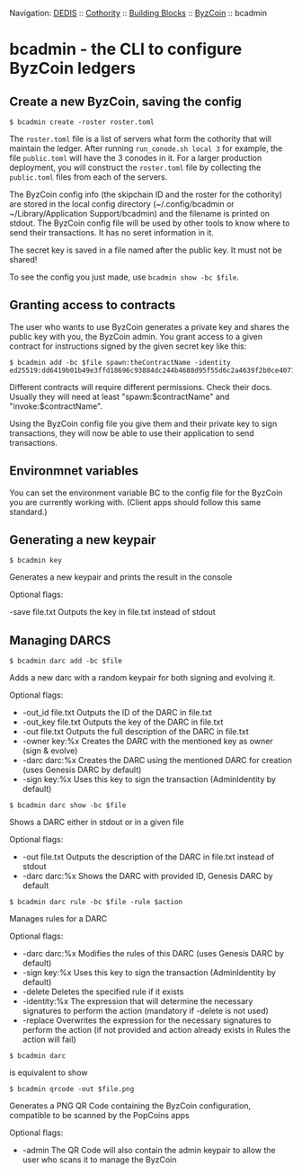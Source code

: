 Navigation: [DEDIS](https://github.com/dedis/doc/tree/master/README.md) ::
[Cothority](https://github.com/dedis/cothority/tree/master/README.md) ::
[Building Blocks](https://github.com/dedis/cothority/tree/master/doc/BuildingBlocks.md) ::
[ByzCoin](https://github.com/dedis/cothority/blob/master/byzcoin/README.md) ::
bcadmin

# bcadmin - the CLI to configure ByzCoin ledgers

## Create a new ByzCoin, saving the config

```
$ bcadmin create -roster roster.toml
```

The `roster.toml` file is a list of servers what form the cothority that will
maintain the ledger. After running `run_conode.sh local 3` for example, the file
`public.toml` will have the 3 conodes in it. For a larger production deployment,
you will construct the `roster.toml` file by collecting the `public.toml` files
from each of the servers.

The ByzCoin config info (the skipchain ID and the roster for the cothority)
are stored in the local config directory (~/.config/bcadmin or ~/Library/Application
Support/bcadmin) and the filename is printed on stdout. The ByzCoin config file
will be used by other tools to know where to send their transactions. It has no
seret information in it.

The secret key is saved in a file named after the public key. It must not be
shared!

To see the config you just made, use `bcadmin show -bc $file`.

## Granting access to contracts

The user who wants to use ByzCoin generates a private key and shares the
public key with you, the ByzCoin admin. You grant access to a given contract
for instructions signed by the given secret key like this:

```
$ bcadmin add -bc $file spawn:theContractName -identity ed25519:dd6419b01b49e3ffd18696c93884dc244b4688d95f55d6c2a4639f2b0ce40710
```

Different contracts will require different permissions. Check
their docs. Usually they will need at least "spawn:$contractName" and
"invoke:$contractName".

Using the ByzCoin config file you give them and their private key to sign
transactions, they will now be able to use their application to send
transactions.

## Environmnet variables

You can set the environment variable BC to the config file for the ByzCoin
you are currently working with. (Client apps should follow this same standard.)

## Generating a new keypair

```
$ bcadmin key
```

Generates a new keypair and prints the result in the console

Optional flags:

-save file.txt            Outputs the key in file.txt instead of stdout
## Managing DARCS

```
$ bcadmin darc add -bc $file
```

Adds a new darc with a random keypair for both signing and evolving it.

Optional flags:

 * -out_id file.txt          Outputs the ID of the DARC in file.txt
 * -out_key file.txt         Outputs the key of the DARC in file.txt
 * -out file.txt             Outputs the full description of the DARC in file.txt
 * -owner key:%x             Creates the DARC with the mentioned key as owner (sign & evolve)
 * -darc darc:%x             Creates the DARC using the mentioned DARC for creation (uses Genesis DARC by default)
 * -sign key:%x              Uses this key to sign the transaction (AdminIdentity by default)

```
$ bcadmin darc show -bc $file
```

Shows a DARC either in stdout or in a given file

Optional flags:

 * -out file.txt             Outputs the description of the DARC in file.txt instead of stdout
 * -darc darc:%x             Shows the DARC with provided ID, Genesis DARC by default

```
$ bcadmin darc rule -bc $file -rule $action
```

Manages rules for a DARC

Optional flags:
 * -darc darc:%x             Modifies the rules of this DARC (uses Genesis DARC by default)
 * -sign key:%x              Uses this key to sign the transaction (AdminIdentity by default)
 * -delete                   Deletes the specified rule if it exists
 * -identity:%x              The expression that will determine the necessary signatures to perform the action (mandatory if -delete is not used)
 * -replace                  Overwrites the expression for the necessary signatures to perform the action (if not provided and action already exists in Rules the action will fail)

 ```
 $ bcadmin darc
 ```

 is equivalent to show

 ```
 $ bcadmin qrcode -out $file.png
 ```

Generates a PNG QR Code containing the ByzCoin configuration, compatible to be scanned by the PopCoins apps

Optional flags:
 * -admin                   The QR Code will also contain the admin keypair to allow the user who scans it to manage the ByzCoin
